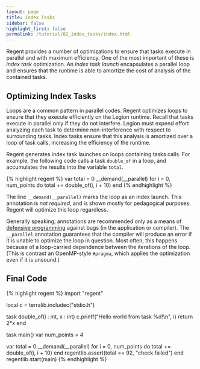 ```yaml
---
layout: page
title: Index Tasks
sidebar: false
highlight_first: false
permalink: /tutorial/02_index_tasks/index.html
---
```


Regent provides a number of optimizations to ensure that tasks execute
in parallel and with maximum efficiency. One of the most important of
these is *index task* optimization. An *index task launch*
encapsulates a parallel loop and ensures that the runtime is able to
amortize the cost of analysis of the contained tasks.

## Optimizing Index Tasks

Loops are a common pattern in parallel codes. Regent optimizes loops
to ensure that they execute efficiently on the Legion runtime. Recall
that tasks execute in parallel only if they do not interfere. Legion
must expend effort analyzing each task to determine non-interference
with respect to surrounding tasks. Index tasks ensure that this
analysis is amortized over a loop of task calls, increasing the
efficiency of the runtime.

Regent generates index task launches on loops containing tasks
calls. For example, the following code calls a task `double_of` in a
loop, and accumulates the results into the variable `total`.

{% highlight regent %}
var total = 0
__demand(__parallel)
for i = 0, num_points do
  total += double_of(i, i + 10)
end
{% endhighlight %}

The line `__demand(__parallel)` marks the loop as an index
launch. This annotation is *not required*, and is shown mostly for
pedagogical purposes. Regent will optimize this loop
regardless.

Generally speaking, annotations are recommended only as a means of
[defensive
programming](https://en.wikipedia.org/wiki/Defensive_programming)
against bugs (in the application or compiler). The `__parallel`
annotation guarantees that the compiler will produce an error if it
is unable to optimize the loop in question. Most often, this happens
because of a loop-carried dependence between the iterations of the
loop. (This is contrast an OpenMP-style `#pragma`, which applies the
optimization even if it is unsound.)

## Final Code

{% highlight regent %}
import "regent"

local c = terralib.includec("stdio.h")

task double_of(i : int, x : int)
  c.printf("Hello world from task %d!\n", i)
  return 2*x
end

task main()
  var num_points = 4

  var total = 0
  __demand(__parallel)
  for i = 0, num_points do
    total += double_of(i, i + 10)
  end
  regentlib.assert(total == 92, "check failed")
end
regentlib.start(main)
{% endhighlight %}
